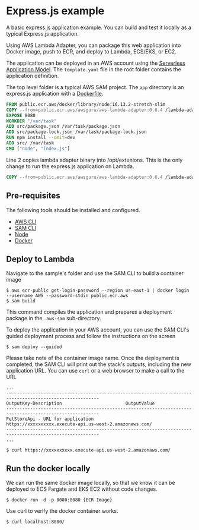 # Express.js example

A basic express.js application example. You can build and test it locally as a typical Express.js application.

Using AWS Lambda Adapter, you can package this web application into Docker image, push to ECR, and deploy to Lambda, ECS/EKS, or EC2.

The application can be deployed in an AWS account using the [Serverless Application Model](https://github.com/awslabs/serverless-application-model). The `template.yaml` file in the root folder contains the application definition.

The top level folder is a typical AWS SAM project. The `app` directory is an express.js application with a [Dockerfile](app/Dockerfile). 

```dockerfile
FROM public.ecr.aws/docker/library/node:16.13.2-stretch-slim
COPY --from=public.ecr.aws/awsguru/aws-lambda-adapter:0.6.4 /lambda-adapter /opt/extensions/lambda-adapter
EXPOSE 8080
WORKDIR "/var/task"
ADD src/package.json /var/task/package.json
ADD src/package-lock.json /var/task/package-lock.json
RUN npm install --omit=dev
ADD src/ /var/task
CMD ["node", "index.js"]
```

Line 2 copies lambda adapter binary into /opt/extenions. This is the only change to run the express.js application on Lambda.

```dockerfile
COPY --from=public.ecr.aws/awsguru/aws-lambda-adapter:0.6.4 /lambda-adapter /opt/extensions/lambda-adapter
```

## Pre-requisites

The following tools should be installed and configured. 
* [AWS CLI](https://aws.amazon.com/cli/)
* [SAM CLI](https://github.com/awslabs/aws-sam-cli)
* [Node](https://nodejs.org/en/)
* [Docker](https://www.docker.com/products/docker-desktop)


## Deploy to Lambda
Navigate to the sample's folder and use the SAM CLI to build a container image
```shell
$ aws ecr-public get-login-password --region us-east-1 | docker login --username AWS --password-stdin public.ecr.aws
$ sam build
```

This command compiles the application and prepares a deployment package in the `.aws-sam` sub-directory.

To deploy the application in your AWS account, you can use the SAM CLI's guided deployment process and follow the instructions on the screen

```shell
$ sam deploy --guided
```
Please take note of the container image name.
Once the deployment is completed, the SAM CLI will print out the stack's outputs, including the new application URL. You can use `curl` or a web browser to make a call to the URL

```shell
...
---------------------------------------------------------------------------------------------------------
OutputKey-Description                        OutputValue
---------------------------------------------------------------------------------------------------------
PetStoreApi - URL for application            https://xxxxxxxxxx.execute-api.us-west-2.amazonaws.com/
---------------------------------------------------------------------------------------------------------
...

$ curl https://xxxxxxxxxx.execute-api.us-west-2.amazonaws.com/
```

## Run the docker locally

We can run the same docker image locally, so that we know it can be deployed to ECS Fargate and EKS EC2 without code changes.

```shell
$ docker run -d -p 8080:8080 {ECR Image}

```

Use curl to verify the docker container works.

```shell
$ curl localhost:8080/ 
```
